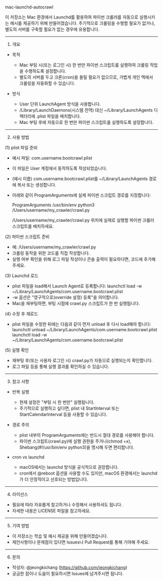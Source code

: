 mac-launchd-autocrawl

이 저장소는 Mac 환경에서 Launchd를 활용하여 파이썬 크롤러를 자동으로 실행시키는 예시를 제공하기 위해 만들어졌습니다.
주기적으로 크롤링을 수행할 필요가 없거나, 별도의 서버를 구축할 필요가 없는 경우에 유용합니다.

--------------------------------------------------------------------------------
1. 개요

 - 목적
   * Mac 부팅 시(또는 로그인 시) 한 번만 파이썬 스크립트를 실행하여 크롤링 작업을 수행하도록 설정합니다.
   * 별도의 서버를 두고 크론(cron)을 돌릴 필요가 없으므로, 가볍게 개인 맥에서 크롤링을 자동화할 수 있습니다.

 - 방식
   * User 단위 LaunchAgent 방식을 사용합니다.
   * /Library/LaunchDaemons(시스템 전역) 대신 ~/Library/LaunchAgents 디렉터리에 .plist 파일을 배치합니다.
   * Mac 부팅 후에 자동으로 한 번만 파이썬 스크립트를 실행하도록 설정합니다.

--------------------------------------------------------------------------------
2. 사용 방법

(1) plist 파일 준비
  - 예시 파일: com.username.bootcrawl.plist
  - 이 파일은 User 계정에서 동작하도록 작성되었습니다.
  - (예시 이름) com.username.bootcrawl.plist를 ~/Library/LaunchAgents 경로에 복사 또는 생성합니다.
  - 아래와 같이 ProgramArguments에 실제 파이썬 스크립트 경로를 지정합니다:

    <key>ProgramArguments</key>
    <array>
      <string>/usr/bin/env</string>
      <string>python3</string>
      <string>/Users/username/my_crawler/crawl.py</string>
    </array>

    /Users/username/my_crawler/crawl.py 위치에 실제로 실행할 파이썬 크롤러 스크립트를 배치하세요.

(2) 파이썬 스크립트 준비
  - 예: /Users/username/my_crawler/crawl.py
  - 크롤링 동작을 위한 코드를 직접 작성합니다.
  - 실행 여부 확인을 위해 로그 파일 작성이나 콘솔 출력이 필요하다면, 코드에 추가해 주세요.

(3) Launchd 로드
  - plist 파일을 load해서 Launch Agent로 등록합니다:
    launchctl load -w ~/Library/LaunchAgents/com.username.bootcrawl.plist
  - -w 옵션은 "영구적으로(override 설정) 등록"을 의미합니다.
  - Mac을 재부팅하면, 부팅 시점에 crawl.py 스크립트가 한 번 실행됩니다.

(4) 수정 후 재로드
  - plist 파일을 수정한 뒤에는 다음과 같이 먼저 unload 후 다시 load해야 합니다:
    launchctl unload ~/Library/LaunchAgents/com.username.bootcrawl.plist
    launchctl load -w ~/Library/LaunchAgents/com.username.bootcrawl.plist

(5) 실행 확인
  - 재부팅 후(또는 사용자 로그인 시) crawl.py가 자동으로 실행되는지 확인합니다.
  - 로그 파일 등을 통해 실행 결과를 확인하실 수 있습니다.

--------------------------------------------------------------------------------
3. 참고 사항

 - 반복 실행
   * 현재 설정은 "부팅 시 한 번만" 실행됩니다.
   * 주기적으로 실행하고 싶다면, plist 내 StartInterval 또는 StartCalendarInterval 등을 사용할 수 있습니다.

 - 경로 주의
   * plist 내부의 ProgramArguments에는 반드시 절대 경로를 사용해야 합니다.
   * 파이썬 스크립트(crawl.py)에 실행 권한을 주거나(chmod +x), Shebang(#!/usr/bin/env python3)을 명시해 두면 편리합니다.

 - cron vs launchd
   * macOS에서는 launchd 방식을 공식적으로 권장합니다.
   * cron에서 @reboot 옵션을 사용할 수도 있지만, macOS 환경에서는 launchd가 더 안정적이고 선호되는 방법입니다.

--------------------------------------------------------------------------------
4. 라이선스

 - 필요에 따라 자유롭게 참고하거나 수정해서 사용하셔도 됩니다.
 - 자세한 내용은 LICENSE 파일을 참고하세요.

--------------------------------------------------------------------------------
5. 기여 방법

 - 이 저장소는 학습 및 예시 제공을 위해 만들어졌습니다.
 - 제안사항이나 문제점이 있다면 Issues나 Pull Request를 통해 기여해 주세요.

--------------------------------------------------------------------------------
6. 문의

 - 작성자: @jeongkichang (https://github.com/jeongkichang)
 - 궁금한 점이나 도움이 필요하시면 Issues에 남겨주시면 됩니다.
